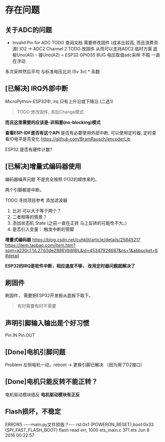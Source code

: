 # 存在问题

## 关于ADC的问题

- Invalid Pin for ADC
TODO 查阅文档 需要修改固件 (成本比较高, 而且浪费资源)
IO2 -> ADC2 Channel 2
TODO 改固件 从而可以支持ADC2
临时方案 底板Uno(A0) - 接Uno(A2) = ESP32 GPIO35
BUG 电压取值adc采样 不稳 一直在浮动 

多次采样然后平均
与标准电压比对 (5v 3v) * 系数

## [已解决] IRQ外部中断

MicroPython-ESP32中, irq 只有上升沿或下降沿 (二选1)

>TODO 修改固件, 添加Change模式. 

**而且这里需要的应该是-非阻塞(no-blocking)模式**


**查看ESP-IDF是否有这个API**
是否有必要使用外部中断, 可以使用定时器, 定时查看IO电平是否变化
https://github.com/BramRausch/encoderLib


ESP32 是否有硬件计数?


## [已解决]增量式编码器使用
编码器噪声问题 不是完全按照 0132的顺序来的。

两个引脚都是中断。

TODO 寻找项目参考
添加滤波器

1. 比对 可以大于等于两个？
2. 二者相等的情景？ 
3. 添加状态机 State (之前一直在正转 马上反转的可能性不大。)
4. 是否引入变量： 触发中断的管脚

**增量式编码器**
https://blog.csdn.net/cuhkljt/article/details/25845217
https://item.taobao.com/item.htm?spm=a230r.1.14.27.63de2886VbW8iL&id=45347924687&ns=1&abbucket=6#detail


**ESP32的IRQ是软件中断，相应速度不够， 改用定时器问题就解决了**


## 刷固件

刷固件， 需要把ESP32开发板从底板下取下。
> 有时需要有时不需要

## 声明引脚输入输出是个好习惯
Pin.IN
Pin.OUT

## [Done]电机引脚问题

Problem 左侧电机一动，reboot -> 更换引脚已解决 （因为用了D2接口）


## [Done]电机只能反转不能正转？
电机驱动模块插反
**电机驱动模块有正反**

## Flash损坏，不稳定

ERRORS
----main.py文件损毁？---
rst:0x1 (POWERON_RESET),boot:0x33 (SPI_FAST_FLASH_BOOT)
flash read err, 1000
ets_main.c 371 
ets Jun  8 2016 00:22:57


